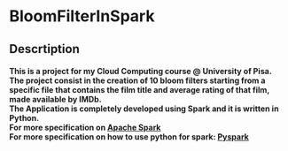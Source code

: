# BloomFilterInSpark

<h2> Descrtiption </h2>
<h4>
This is a project for my Cloud Computing course @ University of Pisa.<br>
The project consist in the creation of 10 bloom filters starting from a specific file that contains the film title and average rating of that film, made available by IMDb.<br>
The Application is completely developed using Spark and it is written in Python.<br>
For more specification on <a href=https://spark.apache.org/docs/latest/>Apache Spark<a><br>
For more specification on how to use python for spark: <a href=https://spark.apache.org/docs/latest/api/python/>Pyspark</a><br>
</h4>

